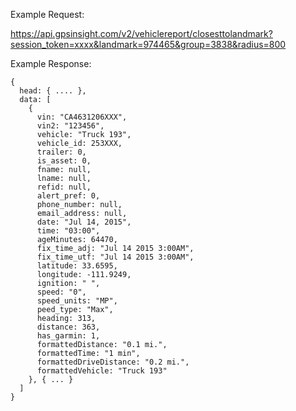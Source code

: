 Example Request:

https://api.gpsinsight.com/v2/vehiclereport/closesttolandmark?session_token=xxxx&landmark=974465&group=3838&radius=800

Example Response:

    {
      head: { .... },
      data: [
        {
          vin: "CA4631206XXX",
          vin2: "123456",
          vehicle: "Truck 193",
          vehicle_id: 253XXX,
          trailer: 0,
          is_asset: 0,
          fname: null,
          lname: null,
          refid: null,
          alert_pref: 0,
          phone_number: null,
          email_address: null,
          date: "Jul 14, 2015",
          time: "03:00",
          ageMinutes: 64470,
          fix_time_adj: "Jul 14 2015 3:00AM",
          fix_time_utf: "Jul 14 2015 3:00AM",
          latitude: 33.6595,
          longitude: -111.9249,
          ignition: " ",
          speed: "0",
          speed_units: "MP",
          peed_type: "Max",
          heading: 313,
          distance: 363,
          has_garmin: 1,
          formattedDistance: "0.1 mi.",
          formattedTime: "1 min",
          formattedDriveDistance: "0.2 mi.",
          formattedVehicle: "Truck 193"
        }, { ... }
      ]
    }
